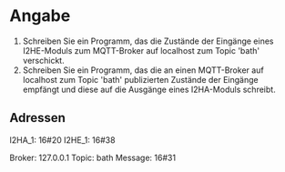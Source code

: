 # Angabe

1) Schreiben Sie ein Programm, das die Zustände der Eingänge eines I2HE-Moduls zum MQTT-Broker auf localhost zum Topic 'bath' verschickt.
2) Schreiben Sie ein Programm, das die an einen MQTT-Broker auf localhost zum Topic 'bath' publizierten Zustände der Eingänge empfängt und diese auf die Ausgänge eines I2HA-Moduls schreibt. 

## Adressen

I2HA_1:  16#20
I2HE_1:  16#38

Broker:  127.0.0.1
Topic:   bath
Message: 16#31
